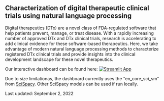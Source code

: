 ## Characterization of digital therapeutic clinical trials using natural language processing

Digital therapeutics (DTx) are a novel class of FDA-regulated software that help patients prevent, manage, or treat disease. With a rapidly increasing number of approved DTx and DTx clinical trials, research is accelerating to add clinical evidence for these software-based therapeutics. Here, we take advantage of modern natural language processing methods to characterize registered DTx clinical trials and provide insights into the clinical development landscape for these novel therapeutics. 

Our interactive dashboard can be found here:
[![Streamlit App](https://static.streamlit.io/badges/streamlit_badge_white_red.svg)](https://bmiao10-clinicaltrials-clinicaltrialsstreamlit-xive42.streamlitapp.com/)

Due to size limitationas, the dashboard currently uses the "en_core_sci_sm" from [SciSpacy](https://allenai.github.io/scispacy/). Other SciSpacy models can be used if run locally. 

Last updated: September 2, 2022

